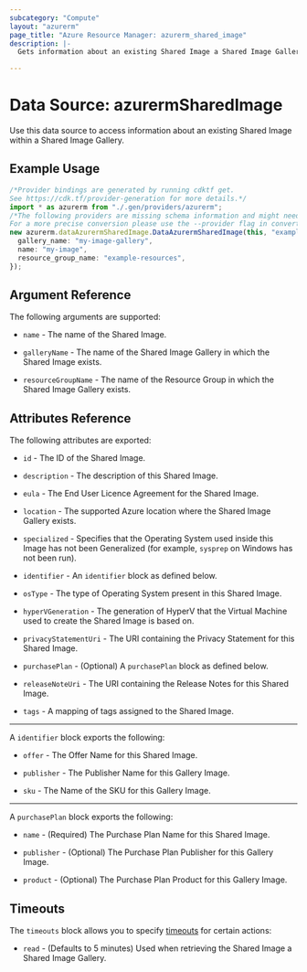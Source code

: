 ```yaml
---
subcategory: "Compute"
layout: "azurerm"
page_title: "Azure Resource Manager: azurerm_shared_image"
description: |-
  Gets information about an existing Shared Image a Shared Image Gallery.

---
```


# Data Source: azurermSharedImage

Use this data source to access information about an existing Shared Image within a Shared Image Gallery.

## Example Usage

```typescript
/*Provider bindings are generated by running cdktf get.
See https://cdk.tf/provider-generation for more details.*/
import * as azurerm from "./.gen/providers/azurerm";
/*The following providers are missing schema information and might need manual adjustments to synthesize correctly: azurerm.
For a more precise conversion please use the --provider flag in convert.*/
new azurerm.dataAzurermSharedImage.DataAzurermSharedImage(this, "example", {
  gallery_name: "my-image-gallery",
  name: "my-image",
  resource_group_name: "example-resources",
});

```

## Argument Reference

The following arguments are supported:

*   `name` - The name of the Shared Image.

*   `galleryName` - The name of the Shared Image Gallery in which the Shared Image exists.

*   `resourceGroupName` - The name of the Resource Group in which the Shared Image Gallery exists.

## Attributes Reference

The following attributes are exported:

*   `id` - The ID of the Shared Image.

*   `description` - The description of this Shared Image.

*   `eula` - The End User Licence Agreement for the Shared Image.

*   `location` - The supported Azure location where the Shared Image Gallery exists.

*   `specialized` - Specifies that the Operating System used inside this Image has not been Generalized (for example, `sysprep` on Windows has not been run).

*   `identifier` - An `identifier` block as defined below.

*   `osType` - The type of Operating System present in this Shared Image.

*   `hyperVGeneration` - The generation of HyperV that the Virtual Machine used to create the Shared Image is based on.

*   `privacyStatementUri` - The URI containing the Privacy Statement for this Shared Image.

*   `purchasePlan` - (Optional) A `purchasePlan` block as defined below.

*   `releaseNoteUri` - The URI containing the Release Notes for this Shared Image.

*   `tags` - A mapping of tags assigned to the Shared Image.

***

A `identifier` block exports the following:

*   `offer` - The Offer Name for this Shared Image.

*   `publisher` - The Publisher Name for this Gallery Image.

*   `sku` - The Name of the SKU for this Gallery Image.

***

A `purchasePlan` block exports the following:

*   `name` - (Required) The Purchase Plan Name for this Shared Image.

*   `publisher` - (Optional) The Purchase Plan Publisher for this Gallery Image.

*   `product` - (Optional) The Purchase Plan Product for this Gallery Image.

## Timeouts

The `timeouts` block allows you to specify [timeouts](https://www.terraform.io/language/resources/syntax#operation-timeouts) for certain actions:

* `read` - (Defaults to 5 minutes) Used when retrieving the Shared Image a Shared Image Gallery.
